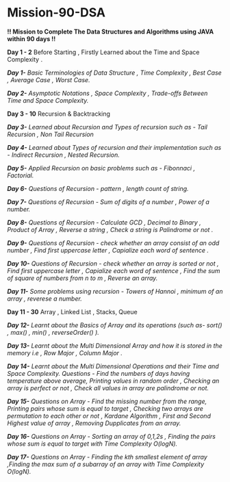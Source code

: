 # Mission-90-DSA

**!! Mission to Complete The Data Structures and Algorithms using JAVA within 90 days !!**

**Day 1 - 2**
Before Starting , Firstly Learned about the Time and Space Complexity .


_**Day 1-** Basic Terminologies of Data Structure , Time Complexity , Best Case , Average Case , Worst Case._

_**Day 2-** Asymptotic Notations , Space Complexity , Trade-offs Between Time and Space Complexity._

**Day 3 - 10**
Recursion & Backtracking

_**Day 3-** Learned about Recursion and Types of recursion such as - Tail Recursion , Non Tail Recursion_

_**Day 4-** Learned about Types of recursion and their implementation such as - Indirect Recursion , Nested Recursion._

_**Day 5-** Applied Recursion on basic problems such as - Fibonnaci , Factorial._

_**Day 6-** Questions of Recursion - pattern , length count of string._

_**Day 7-** Questions of Recursion - Sum of digits of a number , Power of a number._

_**Day 8-** Questions of Recursion - Calculate GCD , Decimal to Binary , Product of Array , Reverse a string , Check a string is Palindrome or not ._

_**Day 9-** Questions of Recursion - check whether an array consist of an odd number , Find first uppercase letter , Capialize each word of sentence ._

_**Day 10-** Questions of Recursion - check whether an array is sorted or not , Find first uppercase letter , Capialize each word of sentence , Find the sum of square  of numbers from n to m , Reverse an array._

_**Day 11-** Some problems using recursion - Towers of Hannoi , minimum of an array , reverese a number._


**Day 11 - 30**
Array , Linked List , Stacks, Queue

_**Day 12-** Learnt about the Basics of Array and its operations (such as- sort() , max() , min() , reverseOrder() )._

_**Day 13-** Learnt about the Multi Dimensional Array and how it is stored in the memory i.e , Row Major , Column Major ._

_**Day 14-** Learnt about the Multi Dimensional Operations and their Time and Space Complexity. Questions - Find the numbers of days having temperature above average, Printing values in random order , Checking an array is perfect or not , Check all values in array are palindrome or not._

_**Day 15-** Questions on Array - Find the missing number from the range, Printing pairs whose sum is equal to target , Checking two arrays are permutation to each other or not  , Kardane Algorithm , First and Second Highest value of array , Removing Dupplicates from an array._

_**Day 16-** Questions on Array - Sorting an array of 0,1,2s , Finding the pairs whose sum is equal to target with Time Complexity O(logN)._

_**Day 17-** Questions on Array - Finding the kth smallest element of array  ,Finding the max sum of a subarray of an array with Time Complexity O(logN)._
